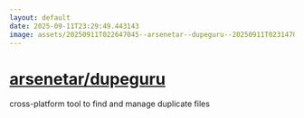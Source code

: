 ```yaml
---
layout: default
date: 2025-09-11T23:29:49.443143
image: assets/20250911T022647045--arsenetar--dupeguru--20250911T023147050--cropped.png
---
```


# [arsenetar/dupeguru](https://github.com/arsenetar/dupeguru)

cross-platform tool to find and manage duplicate files
